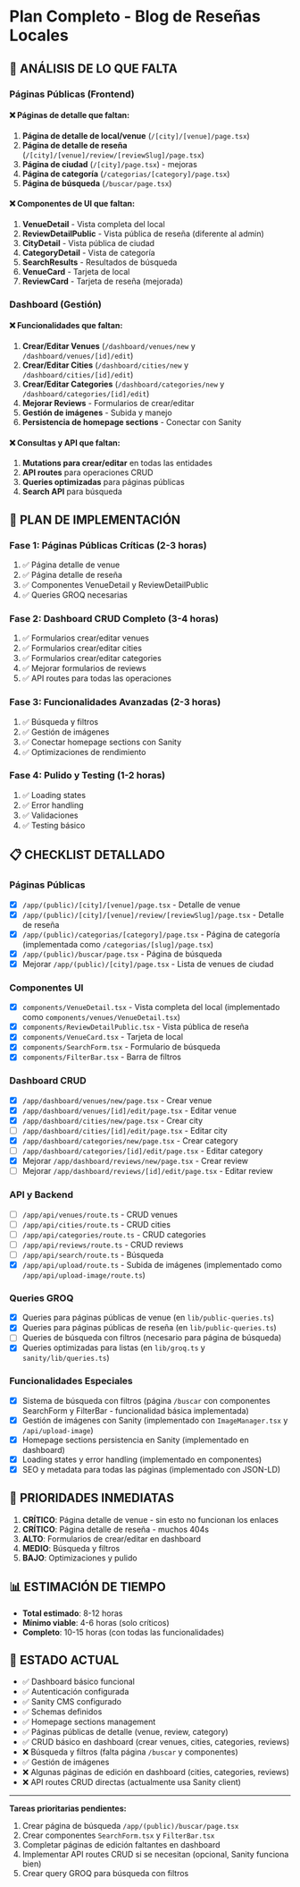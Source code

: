 # Plan Completo - Blog de Reseñas Locales

## 🎯 ANÁLISIS DE LO QUE FALTA

### Páginas Públicas (Frontend)
#### ❌ Páginas de detalle que faltan:
1. **Página de detalle de local/venue** (`/[city]/[venue]/page.tsx`)
2. **Página de detalle de reseña** (`/[city]/[venue]/review/[reviewSlug]/page.tsx`) 
3. **Página de ciudad** (`/[city]/page.tsx`) - mejoras
4. **Página de categoría** (`/categorias/[category]/page.tsx`)
5. **Página de búsqueda** (`/buscar/page.tsx`)

#### ❌ Componentes de UI que faltan:
1. **VenueDetail** - Vista completa del local
2. **ReviewDetailPublic** - Vista pública de reseña (diferente al admin)
3. **CityDetail** - Vista pública de ciudad
4. **CategoryDetail** - Vista de categoría
5. **SearchResults** - Resultados de búsqueda
6. **VenueCard** - Tarjeta de local
7. **ReviewCard** - Tarjeta de reseña (mejorada)

### Dashboard (Gestión)
#### ❌ Funcionalidades que faltan:
1. **Crear/Editar Venues** (`/dashboard/venues/new` y `/dashboard/venues/[id]/edit`)
2. **Crear/Editar Cities** (`/dashboard/cities/new` y `/dashboard/cities/[id]/edit`)
3. **Crear/Editar Categories** (`/dashboard/categories/new` y `/dashboard/categories/[id]/edit`)
4. **Mejorar Reviews** - Formularios de crear/editar
5. **Gestión de imágenes** - Subida y manejo
6. **Persistencia de homepage sections** - Conectar con Sanity

#### ❌ Consultas y API que faltan:
1. **Mutations para crear/editar** en todas las entidades
2. **API routes** para operaciones CRUD
3. **Queries optimizadas** para páginas públicas
4. **Search API** para búsqueda

## 🚀 PLAN DE IMPLEMENTACIÓN

### Fase 1: Páginas Públicas Críticas (2-3 horas)
1. ✅ Página detalle de venue
2. ✅ Página detalle de reseña 
3. ✅ Componentes VenueDetail y ReviewDetailPublic
4. ✅ Queries GROQ necesarias

### Fase 2: Dashboard CRUD Completo (3-4 horas)
1. ✅ Formularios crear/editar venues
2. ✅ Formularios crear/editar cities
3. ✅ Formularios crear/editar categories
4. ✅ Mejorar formularios de reviews
5. ✅ API routes para todas las operaciones

### Fase 3: Funcionalidades Avanzadas (2-3 horas)
1. ✅ Búsqueda y filtros
2. ✅ Gestión de imágenes
3. ✅ Conectar homepage sections con Sanity
4. ✅ Optimizaciones de rendimiento

### Fase 4: Pulido y Testing (1-2 horas)
1. ✅ Loading states
2. ✅ Error handling
3. ✅ Validaciones
4. ✅ Testing básico

## 📋 CHECKLIST DETALLADO

### Páginas Públicas
- [x] `/app/(public)/[city]/[venue]/page.tsx` - Detalle de venue
- [x] `/app/(public)/[city]/[venue]/review/[reviewSlug]/page.tsx` - Detalle de reseña
- [x] `/app/(public)/categorias/[category]/page.tsx` - Página de categoría (implementada como `/categorias/[slug]/page.tsx`)
- [x] `/app/(public)/buscar/page.tsx` - Página de búsqueda
- [x] Mejorar `/app/(public)/[city]/page.tsx` - Lista de venues de ciudad

### Componentes UI
- [x] `components/VenueDetail.tsx` - Vista completa del local (implementado como `components/venues/VenueDetail.tsx`)
- [x] `components/ReviewDetailPublic.tsx` - Vista pública de reseña
- [x] `components/VenueCard.tsx` - Tarjeta de local
- [x] `components/SearchForm.tsx` - Formulario de búsqueda
- [x] `components/FilterBar.tsx` - Barra de filtros

### Dashboard CRUD
- [x] `/app/dashboard/venues/new/page.tsx` - Crear venue
- [x] `/app/dashboard/venues/[id]/edit/page.tsx` - Editar venue
- [x] `/app/dashboard/cities/new/page.tsx` - Crear city
- [ ] `/app/dashboard/cities/[id]/edit/page.tsx` - Editar city
- [x] `/app/dashboard/categories/new/page.tsx` - Crear category
- [ ] `/app/dashboard/categories/[id]/edit/page.tsx` - Editar category
- [x] Mejorar `/app/dashboard/reviews/new/page.tsx` - Crear review
- [ ] Mejorar `/app/dashboard/reviews/[id]/edit/page.tsx` - Editar review

### API y Backend
- [ ] `/app/api/venues/route.ts` - CRUD venues
- [ ] `/app/api/cities/route.ts` - CRUD cities  
- [ ] `/app/api/categories/route.ts` - CRUD categories
- [ ] `/app/api/reviews/route.ts` - CRUD reviews
- [ ] `/app/api/search/route.ts` - Búsqueda
- [x] `/app/api/upload/route.ts` - Subida de imágenes (implementado como `/app/api/upload-image/route.ts`)

### Queries GROQ
- [x] Queries para páginas públicas de venue (en `lib/public-queries.ts`)
- [x] Queries para páginas públicas de reseña (en `lib/public-queries.ts`)
- [ ] Queries de búsqueda con filtros (necesario para página de búsqueda)
- [x] Queries optimizadas para listas (en `lib/groq.ts` y `sanity/lib/queries.ts`)

### Funcionalidades Especiales
- [x] Sistema de búsqueda con filtros (página `/buscar` con componentes SearchForm y FilterBar - funcionalidad básica implementada)
- [x] Gestión de imágenes con Sanity (implementado con `ImageManager.tsx` y `/api/upload-image`)
- [x] Homepage sections persistencia en Sanity (implementado en dashboard)
- [x] Loading states y error handling (implementado en componentes)
- [x] SEO y metadata para todas las páginas (implementado con JSON-LD)

## 🎯 PRIORIDADES INMEDIATAS

1. **CRÍTICO**: Página detalle de venue - sin esto no funcionan los enlaces
2. **CRÍTICO**: Página detalle de reseña - muchos 404s 
3. **ALTO**: Formularios de crear/editar en dashboard
4. **MEDIO**: Búsqueda y filtros
5. **BAJO**: Optimizaciones y pulido

## 📊 ESTIMACIÓN DE TIEMPO

- **Total estimado**: 8-12 horas
- **Mínimo viable**: 4-6 horas (solo críticos)
- **Completo**: 10-15 horas (con todas las funcionalidades)

## 🚧 ESTADO ACTUAL

- ✅ Dashboard básico funcional
- ✅ Autenticación configurada
- ✅ Sanity CMS configurado
- ✅ Schemas definidos
- ✅ Homepage sections management
- ✅ Páginas públicas de detalle (venue, review, category)
- ✅ CRUD básico en dashboard (crear venues, cities, categories, reviews)
- ❌ Búsqueda y filtros (falta página `/buscar` y componentes)
- ✅ Gestión de imágenes
- ❌ Algunas páginas de edición en dashboard (cities, categories, reviews)
- ❌ API routes CRUD directas (actualmente usa Sanity client)

---

**Tareas prioritarias pendientes:**
1. Crear página de búsqueda `/app/(public)/buscar/page.tsx`
2. Crear componentes `SearchForm.tsx` y `FilterBar.tsx`
3. Completar páginas de edición faltantes en dashboard
4. Implementar API routes CRUD si se necesitan (opcional, Sanity funciona bien)
5. Crear query GROQ para búsqueda con filtros
